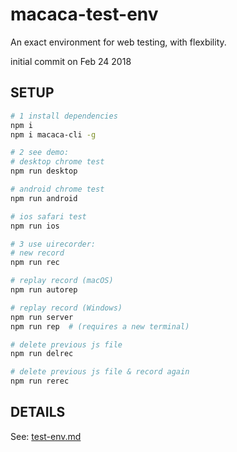 # macaca-test-env
An exact environment for web testing, with flexbility.

initial commit on Feb 24 2018

## SETUP

```bash
# 1 install dependencies
npm i
npm i macaca-cli -g

# 2 see demo:
# desktop chrome test
npm run desktop

# android chrome test
npm run android

# ios safari test
npm run ios

# 3 use uirecorder:
# new record
npm run rec

# replay record (macOS)
npm run autorep

# replay record (Windows)
npm run server
npm run rep  # (requires a new terminal)

# delete previous js file
npm run delrec

# delete previous js file & record again
npm run rerec

```

## DETAILS

See: [test-env.md](test-env.md)
